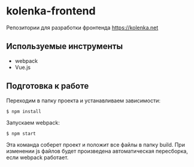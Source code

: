 # kolenka-frontend

Репозитории для разработки фронтенда https://kolenka.net

## Используемые инструменты

* webpack
* Vue.js

## Подготовка к работе

Переходим в папку проекта и устанавливаем зависимости:

`$ npm install`

Запускаем webpack:

`$ npm start`

Эта команда соберет проект и положит все файлы в папку build. При изменении js файлов будет произведена автоматическая пересборка, если webpack работает.
